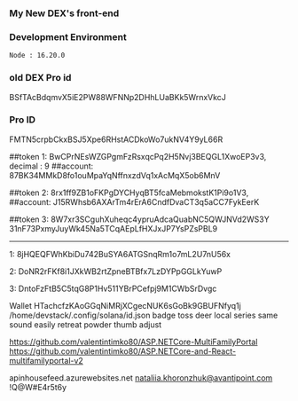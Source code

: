 ### My New DEX's front-end ###

### Development Environment ###
    Node : 16.20.0

### old DEX Pro id ###
BSfTAcBdqmvX5iE2PW88WFNNp2DHhLUaBKk5WrnxVkcJ

### Pro ID ###
FMTN5crpbCkxBSJ5Xpe6RHstACDkoWo7ukNV4Y9yL66R

##token 1: BwCPrNEsWZGPgmFzRsxqcPq2H5Nvj3BEQGL1XwoEP3v3, decimal : 9
##account: 87BK34MMkD8fo1ouMpaYqNffnxzdVq1xAcMqX5ob6MnV

##token 2: 8rx1ff9ZB1oFKPgDYCHyqBT5fcaMebmokstK1Pi9o1V3, 
##account: J15RWhsb6AXArTm4rErA6CndfDvaCT3q5aCC7FykEerK

##token 3: 8W7xr3SCguhXuheqc4ypruAdcaQuabNC5QWJNVd2WS3Y
31nF73PxmyJuyWk45Na5TCqAEpLfHXJxJP7YsPZsPBL9

-----------------------------------------
1: 8jHQEQFWhKbiDu742BuSYA6ATGSnqRm1o7mL2U7nU56x

2: DoNR2rFKf8i1JXkWB2rtZpneBTBfx7LzDYPpGGLkYuwP

3: DntoFzFtB5C5tqG8P1Hv511YBrPCefpj9M1CWbSrDvgc

Wallet
HTachcfzKAoGGqNiMRjXCgecNUK6sGoBk9GBUFNfyq1j
/home/devstack/.config/solana/id.json
badge toss deer local series same sound easily retreat powder thumb adjust


https://github.com/valentintimko80/ASP.NETCore-MultiFamilyPortal
https://github.com/valentintimko80/ASP.NETCore-and-React-multifamilyportal-v2

apinhousefeed.azurewebsites.net
nataliia.khoronzhuk@avantipoint.com
!Q@W#E4r5t6y



